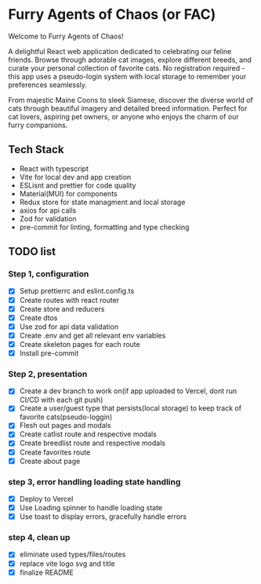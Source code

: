 # Furry Agents of Chaos (or FAC)

Welcome to Furry Agents of Chaos!

A delightful React web application dedicated to celebrating our feline friends. Browse through adorable cat images, explore different breeds, and curate your personal collection of favorite cats. No registration required - this app uses a pseudo-login system with local storage to remember your preferences seamlessly.

From majestic Maine Coons to sleek Siamese, discover the diverse world of cats through beautiful imagery and detailed breed information. Perfect for cat lovers, aspiring pet owners, or anyone who enjoys the charm of our furry companions.

## Tech Stack

- React with typescript
- Vite for local dev and app creation
- ESLisnt and prettier for code quality
- Material(MUI) for components
- Redux store for state managment and local storage
- axios for api calls
- Zod for validation
- pre-commit for linting, formatting and type checking

## TODO list

### Step 1, configuration

- [x] Setup prettierrc and eslint.config.ts
- [x] Create routes with react router
- [x] Create store and reducers
- [x] Create dtos
- [x] Use zod for api data validation
- [x] Create .env and get all relevant env variables
- [x] Create skeleton pages for each route
- [x] Install pre-commit

### Step 2, presentation

- [x] Create a dev branch to work on(if app uploaded to Vercel, dont run CI/CD with each git push)
- [x] Create a user/guest type that persists(local storage) to keep track of favorite cats(pseudo-loggin)
- [x] Flesh out pages and modals
- [x] Create catlist route and respective modals
- [x] Create breedlist route and respective modals
- [x] Create favorites route
- [x] Create about page

### step 3, error handling loading state handling

- [x] Deploy to Vercel
- [x] Use Loading spinner to handle loading state
- [x] Use toast to display errors, gracefully handle errors

### step 4, clean up

- [x] eliminate used types/files/routes
- [x] replace vite logo svg and title
- [x] finalize README
